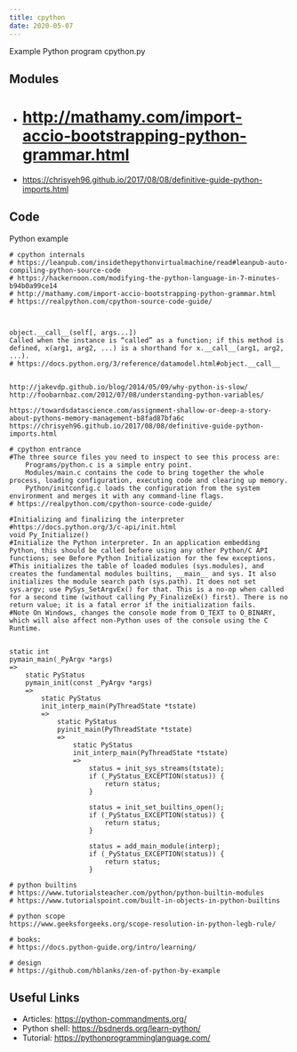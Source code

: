 ```yaml
---
title: cpython
date: 2020-05-07
---
```

Example Python program cpython.py

## Modules

* # http://mathamy.com/import-accio-bootstrapping-python-grammar.html
* https://chrisyeh96.github.io/2017/08/08/definitive-guide-python-imports.html

## Code

Python example

    # cpython internals
    # https://leanpub.com/insidethepythonvirtualmachine/read#leanpub-auto-compiling-python-source-code
    # https://hackernoon.com/modifying-the-python-language-in-7-minutes-b94b0a99ce14
    # http://mathamy.com/import-accio-bootstrapping-python-grammar.html
    # https://realpython.com/cpython-source-code-guide/
    
    
    
    object.__call__(self[, args...])
    Called when the instance is “called” as a function; if this method is defined, x(arg1, arg2, ...) is a shorthand for x.__call__(arg1, arg2, ...).
    # https://docs.python.org/3/reference/datamodel.html#object.__call__
    
    
    http://jakevdp.github.io/blog/2014/05/09/why-python-is-slow/
    http://foobarnbaz.com/2012/07/08/understanding-python-variables/
        
    https://towardsdatascience.com/assignment-shallow-or-deep-a-story-about-pythons-memory-management-b8fad87bfa6c
    https://chrisyeh96.github.io/2017/08/08/definitive-guide-python-imports.html
    
    # cpython entrance
    #The three source files you need to inspect to see this process are:
        Programs/python.c is a simple entry point.
        Modules/main.c contains the code to bring together the whole process, loading configuration, executing code and clearing up memory.
        Python/initconfig.c loads the configuration from the system environment and merges it with any command-line flags.
    # https://realpython.com/cpython-source-code-guide/
        
    #Initializing and finalizing the interpreter
    #https://docs.python.org/3/c-api/init.html
    void Py_Initialize()
    #Initialize the Python interpreter. In an application embedding Python, this should be called before using any other Python/C API functions; see Before Python Initialization for the few exceptions.
    #This initializes the table of loaded modules (sys.modules), and creates the fundamental modules builtins, __main__ and sys. It also initializes the module search path (sys.path). It does not set sys.argv; use PySys_SetArgvEx() for that. This is a no-op when called for a second time (without calling Py_FinalizeEx() first). There is no return value; it is a fatal error if the initialization fails.
    #Note On Windows, changes the console mode from O_TEXT to O_BINARY, which will also affect non-Python uses of the console using the C Runtime.
    
    
    static int
    pymain_main(_PyArgv *args)
    =>
        static PyStatus
        pymain_init(const _PyArgv *args)
        =>
            static PyStatus
            init_interp_main(PyThreadState *tstate)
            =>
                static PyStatus
                pyinit_main(PyThreadState *tstate)
                =>
                    static PyStatus
                    init_interp_main(PyThreadState *tstate)
                    =>
                        status = init_sys_streams(tstate);
                        if (_PyStatus_EXCEPTION(status)) {
                            return status;
                        }
    
                        status = init_set_builtins_open();
                        if (_PyStatus_EXCEPTION(status)) {
                            return status;
                        }
    
                        status = add_main_module(interp);
                        if (_PyStatus_EXCEPTION(status)) {
                            return status;
                        }
                  
    # python builtins
    # https://www.tutorialsteacher.com/python/python-builtin-modules
    # https://www.tutorialspoint.com/built-in-objects-in-python-builtins
    
    # python scope
    https://www.geeksforgeeks.org/scope-resolution-in-python-legb-rule/
        
    # books:
    # https://docs.python-guide.org/intro/learning/
    
    # design
    # https://github.com/hblanks/zen-of-python-by-example
        

## Useful Links

- Articles: https://python-commandments.org/
- Python shell: https://bsdnerds.org/learn-python/
- Tutorial: https://pythonprogramminglanguage.com/
